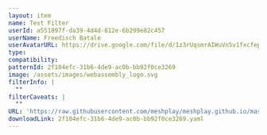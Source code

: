 ```yaml
---
layout: item
name: Test Filter
userId: a551897f-da39-4d4d-812e-6b299e82c457
userName: Freedisch Batale
userAvatarURL: https://drive.google.com/file/d/1z3rUqsmrAIWuVn5v1fxcfepXL7JkQT_0/view?usp=drive_link
type: 
compatibility: 
patternId: 2f104efc-31b6-4de9-ac0b-bb92f0ce3269
image: /assets/images/webassembly_logo.svg
filterInfo: |
  ""
filterCaveats: |
  ""
URL: 'https://raw.githubusercontent.com/meshplay/meshplay.github.io/master/catalog/2f104efc-31b6-4de9-ac0b-bb92f0ce3269.yaml'
downloadLink: 2f104efc-31b6-4de9-ac0b-bb92f0ce3269.yaml
---
```

